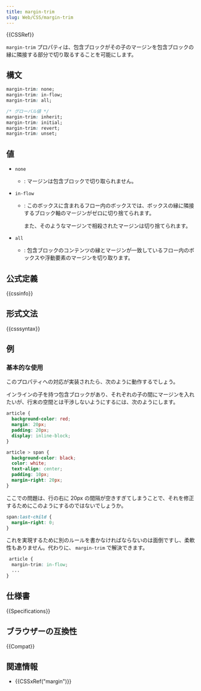 ```yaml
---
title: margin-trim
slug: Web/CSS/margin-trim
---
```

{{CSSRef}}

`margin-trim` プロパティは、包含ブロックがその子のマージンを包含ブロックの縁に隣接する部分で切り取るすることを可能にします。

## 構文

```css
margin-trim: none;
margin-trim: in-flow;
margin-trim: all;

/* グローバル値 */
margin-trim: inherit;
margin-trim: initial;
margin-trim: revert;
margin-trim: unset;
```

## 値

- `none`
  - : マージンは包含ブロックで切り取られません。
- `in-flow`

  - : このボックスに含まれるフロー内のボックスでは、ボックスの縁に隣接するブロック軸のマージンがゼロに切り捨てられます。

    また、そのようなマージンで相殺されたマージンは切り捨てられます。

- `all`
  - : 包含ブロックのコンテンツの縁とマージンが一致しているフロー内のボックスや浮動要素のマージンを切り取ります。

## 公式定義

{{cssinfo}}

## 形式文法

{{csssyntax}}

## 例

### 基本的な使用

このプロパティへの対応が実装されたら、次のように動作するでしょう。

インラインの子を持つ包含ブロックがあり、それぞれの子の間にマージンを入れたいが、行末の空間とは干渉しないようにするには、次のようにします。

```css
article {
  background-color: red;
  margin: 20px;
  padding: 20px;
  display: inline-block;
}

article > span {
  background-color: black;
  color: white;
  text-align: center;
  padding: 10px;
  margin-right: 20px;
}
```

ここでの問題は、行の右に 20px の間隔が空きすぎてしまうことで、それを修正するためにこのようにするのではないでしょうか。

```css
span:last-child {
  margin-right: 0;
}
```

これを実現するために別のルールを書かなければならないのは面倒ですし、柔軟性もありません。代わりに、 `margin-trim` で解決できます。

```css
 article {
  margin-trim: in-flow;
  ...
}
```

## 仕様書

{{Specifications}}

## ブラウザーの互換性

{{Compat}}

## 関連情報

- {{CSSxRef("margin")}}
